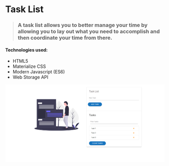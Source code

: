 # Task List

> ### A task list allows you to better manage your time by allowing you to lay out what you need to accomplish and then coordinate your time from there.

#### Technologies used:
* HTML5
* Materialize CSS
* Modern Javascript (ES6)
* Web Storage API

![image](https://github.com/tushar-kamra/Modern-Javascript/blob/master/Task%20List/tasklist_ss.png)

